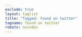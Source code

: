 ```yaml
---
exclude: true
layout: taglist
title: "Tagged: found on twitter"
tagname: found on twitter
robots: noindex
---
```

